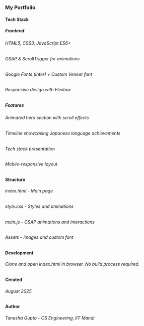 ### My Portfolio

#### Tech Stack

##### Frontend
###### HTML5, CSS3, JavaScript ES6+
###### GSAP & ScrollTrigger for animations
###### Google Fonts (Inter) + Custom Veneer font
###### Responsive design with Flexbox

##### Features
###### Animated hero section with scroll effects
###### Timeline showcasing Japanese language achievements
###### Tech stack presentation
###### Mobile-responsive layout

#### Structure

###### index.html - Main page
###### style.css - Styles and animations  
###### main.js - GSAP animations and interactions
###### Assets - Images and custom font

#### Development

###### Clone and open index.html in browser. No build process required.

#### Created
###### August 2025

#### Author
###### Taneshq Gupta - CS Engineering, IIT Mandi